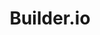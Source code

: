---
codehost: https://github.com/builderio/builder
logohandle: builderio
sort: builderio
title: Builder.io
website: https://www.builder.io/
---